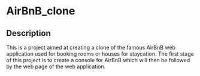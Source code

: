 # AirBnB_clone

## Description

This is a project aimed at creating a clone of the famous AirBnB web application used for booking rooms or houses for staycation.
The first stage of this project is to create a console for AirBnB which will then be followed by the web page of the web application.
